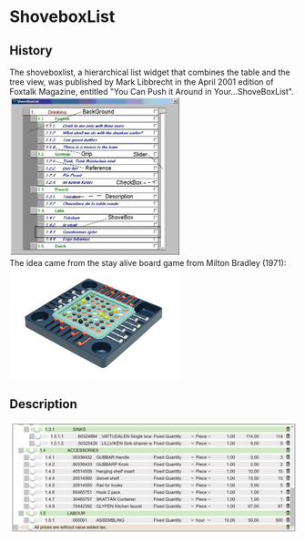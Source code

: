 # ShoveboxList

## History
The shoveboxlist, a hierarchical list widget  that combines the table and the tree view, was published by Mark Libbrecht in the April 2001 edition of Foxtalk Magazine, entitled "You Can Push it Around in Your...ShoveBoxList".
<br><img src="Figure1.jpeg" alt="ShoveBoxList widget" width="300"/><br>
The idea came from the stay alive board game from Milton Bradley (1971):  
<img src="stay_alive.jpg" alt="drawing" width="300"/><br>


## Description
<img src="Shoveboxlist.jpg" alt="drawing" width="600"/><br>